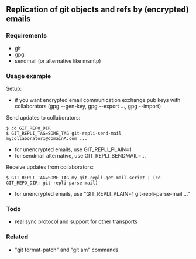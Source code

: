 ## Replication of git objects and refs by (encrypted) emails

### Requirements

- git
- gpg
- sendmail (or alternative like msmtp)

### Usage example

Setup:
	
- if you want encrypted email communication exchange pub keys with
  collaborators (gpg --gen-key, gpg --export ..., gpg --import)
	
Send updates to collaborators:

	$ cd GIT_REPO_DIR
	$ GIT_REPLI_TAG=SOME_TAG git-repli-send-mail mycollaborator1@domainA.com ...

- for unencrypted emails, use GIT\_REPLI\_PLAIN=1
- for sendmail alternative, use GIT\_REPLI\_SENDMAIL=...

Receive updates from collaborators:

	$ GIT_REPLI_TAG=SOME_TAG my-git-repli-get-mail-script | (cd GIT_REPO_DIR; git-repli-parse-mail)

- for unencrypted emails, use "GIT\_REPLI\_PLAIN=1 git-repli-parse-mail ..."

### Todo

- real sync protocol and support for other transports

### Related

- "git format-patch" and "git am" commands

